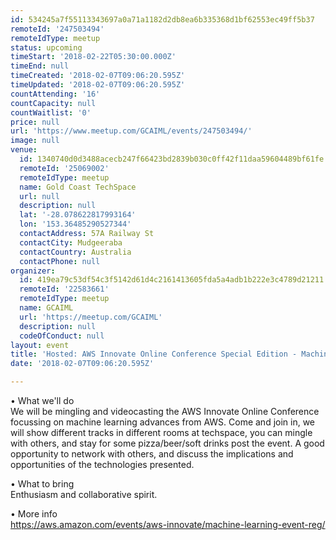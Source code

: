 ```yaml
---
id: 534245a7f55113343697a0a71a1182d2db8ea6b335368d1bf62553ec49ff5b37
remoteId: '247503494'
remoteIdType: meetup
status: upcoming
timeStart: '2018-02-22T05:30:00.000Z'
timeEnd: null
timeCreated: '2018-02-07T09:06:20.595Z'
timeUpdated: '2018-02-07T09:06:20.595Z'
countAttending: '16'
countCapacity: null
countWaitlist: '0'
price: null
url: 'https://www.meetup.com/GCAIML/events/247503494/'
image: null
venue:
  id: 1340740d0d3488acecb247f66423bd2839b030c0ff42f11daa59604489bf61fe
  remoteId: '25069002'
  remoteIdType: meetup
  name: Gold Coast TechSpace
  url: null
  description: null
  lat: '-28.078622817993164'
  lon: '153.36485290527344'
  contactAddress: 57A Railway St
  contactCity: Mudgeeraba
  contactCountry: Australia
  contactPhone: null
organizer:
  id: 419ea79c53df54c3f5142d61d4c2161413605fda5a4adb1b222e3c4789d21211
  remoteId: '22583661'
  remoteIdType: meetup
  name: GCAIML
  url: 'https://meetup.com/GCAIML'
  description: null
  codeOfConduct: null
layout: event
title: 'Hosted: AWS Innovate Online Conference Special Edition - Machine Learning'
date: '2018-02-07T09:06:20.595Z'

---
```

<p>• What we'll do<br/>We will be mingling and videocasting the AWS Innovate Online Conference focussing on machine learning advances from AWS. Come and join in, we will show different tracks in different rooms at techspace, you can mingle with others, and stay for some pizza/beer/soft drinks post the event. A good opportunity to network with others, and discuss the implications and opportunities of the technologies presented.</p> <p>• What to bring<br/>Enthusiasm and collaborative spirit.</p> <p>• More info<br/><a href="https://aws.amazon.com/events/aws-innovate/machine-learning-event-reg/" class="linkified">https://aws.amazon.com/events/aws-innovate/machine-learning-event-reg/</a></p>
